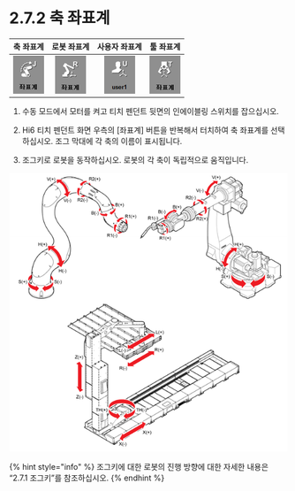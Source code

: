 # 2.7.2 축 좌표계

| **축 좌표계** | 로봇 좌표계 | 사용자 좌표계 | 툴 좌표계 |
| :---: | :---: | :---: | :---: |
|  ![](../../.gitbook/assets/bt-crd2-joint.png)  | ![](../../.gitbook/assets/bt-crd2-robot.png)  | ![](../../.gitbook/assets/bt-crd2-user.png)  | ![](../../.gitbook/assets/bt-crd2-tool.png)  |

1.	수동 모드에서 모터를 켜고 티치 펜던트 뒷면의 인에이블링 스위치를 잡으십시오.

2.	Hi6 티치 펜던트 화면 우측의 \[좌표계\] 버튼을 반복해서 터치하여 축 좌표계를 선택하십시오. 조그 막대에 각 축의 이름이 표시됩니다.

3.	조그키로 로봇을 동작하십시오. 로봇의 각 축이 독립적으로 움직입니다.

![](../../.gitbook/assets/image%20%2863%29.png)

{% hint style="info" %}
조그키에 대한 로봇의 진행 방향에 대한 자세한 내용은 “2.7.1 조그키”를 참조하십시오.
{% endhint %}

